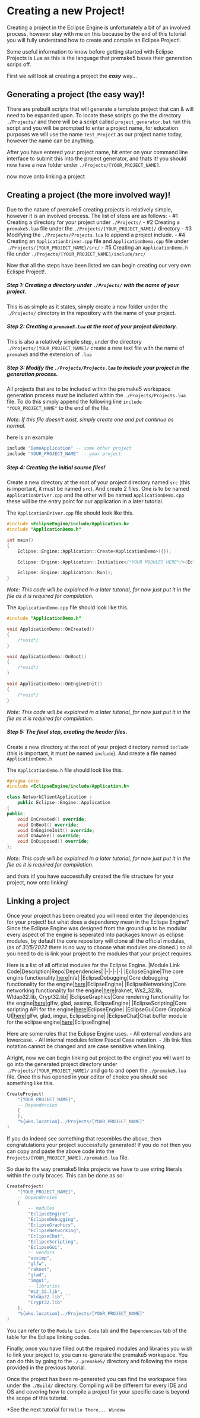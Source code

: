 # Creating a new Project!
Creating a project in the Eclipse Engine is unfortunately a bit of an involved process, however stay with me on this because by the end of this tutorial you will fully understand how to create and compile an Eclipse Project!.

Some useful information to know before getting started with Eclipse Projects is Lua as this is the language that premake5 bases their generation scrips off.

First we will look at creating a project the ***easy*** way...
## Generating a project (the easy way)!
There are prebuilt scripts that will generate a template project that can & will need to be expanded upon.
To locate these scripts go the the directory `./Projects/` and there will be a script called `project_generator.bat` run this script and you will be prompted to enter a project name, for education purposes we will use the name `Test_Project` as our project name today, however the name can be anything.

After you have entered your project name, hit enter on your command line interface to submit this into the project generator, and thats it! you should now have a new folder under `./Projects/[YOUR_PROJECT_NAME]`. 

now move onto linking a project

## Creating a project (the more involved way)!
Due to the nature of premake5 creating projects is relatively simple, however it is an involved process. 
The list of steps are as follows:
	- #1 Creating a directory for your project under `./Projects/`
	- #2 Creating a `premake5.lua` file under the `./Projects/[YOUR_PROJECT_NAME]/` directory
	- #3 Modifying the `./Projects/Projects.lua` to append a project include.
	- #4 Creating an `ApplicationDriver.cpp` file and `ApplicationDemo.cpp` file under `./Projects/[YOUR_PROJECT_NAME}/src/`
	- #5 Creating an `ApplicationDemo.h` file under `./Projects/[YOUR_PROJECT_NAME]/include/src/`

Now that all the steps have been listed we can begin creating our very own Eclispe Project!.

##### Step 1: Creating a directory under `./Projects/` with the name of your project.
This is as simple as it states, simply create a new folder under the `./Projects/` directory in the repository with the name of your project.

##### Step 2: Creating a `premake5.lua` at the root of your project directory.
This is also a relatively simple step, under the directory `./Projects/[YOUR_PROJECT_NAME]/` create a new text file with the name of `premake5` and the extension of `.lua`

##### Step 3: Modify the `./Projects/Projects.lua` to include your project in the generation process.
All projects that are to be included within the premake5 workspace generation process must be included within the `./Projects/Projects.lua` file. To do this simply append the following line `include "YOUR_PROJECT_NAME"` to the end of the file. 

*Note: If this file doesn't exist, simply create one and put continue as normal.*

here is an example
```lua
include "DemoApplication" -- some other project
include "YOUR_PROJECT_NAME" -- your project
```

##### Step 4: Creating the initial source files!
Create a new directory at the root of your project directory named `src` (this is important, it must be named `src`). And create 2 files. One is to be named `ApplicationDriver.cpp` and the other will be named `ApplicationDemo.cpp` these will be the entry point for our application in a later tutorial.

The `ApplicationDriver.cpp` file should look like this.
```cpp
#include <EclipseEngine/include/Application.h>
#include "ApplicationDemo.h"

int main()
{
	Eclipse::Engine::Application::Create<ApplicationDemo>({});

	Eclipse::Engine::Application::Initialize</*YOUR MODULES HERE*/>(Eclipse::Engine::Application::Instance);

	Eclipse::Engine::Application::Run();
}
```
*Note: This code will be explained in a later tutorial, for now just put it in the file as it is required for compilation.*

The `ApplicationDemo.cpp` file should look like this.
```cpp
#include "ApplicationDemo.h"

void ApplicationDemo::OnCreated()
{
	/*void*/
}

void ApplicationDemo::OnBoot()
{
	/*void*/
}

void ApplicationDemo::OnEngineInit()
{
	/*void*/
}
```
*Note: This code will be explained in a later tutorial, for now just put it in the file as it is required for compilation.*

##### Step 5: The final step, creating the header files.
Create a new directory at the root of your project directory named `include` (this is important, it must be named `include`). And create a file named `ApplicationDemo.h`

The `ApplicationDemo.h` file should look like this.
```cpp
#pragma once
#include <EclipseEngine/include/Application.h>

class NetworkClientApplication :
    public Eclipse::Engine::Application
{
public:
	void OnCreated() override;
	void OnBoot() override;
	void OnEngineInit() override;
	void OnAwake() override;
	void OnDisposed() override;
};
```
*Note: This code will be explained in a later tutorial, for now just put it in the file as it is required for compilation.*

and thats it! you have successfully created the file structure for your project, now onto linking!

## Linking a project
Once your project has been created you will need enter the dependencies for your project! but what does a dependency mean in the Eclispe Engine? Since the Eclipse Engine was designed from the ground up to be modular every aspect of the engine is seperated into packages known as eclipse modules, by default the core repository will clone all the official modules, (as of *31/5/2022* there is no way to choose what modules are cloned.) so all you need to do is link your project to the modules that your project requires.

Here is a list of all official modules for the Eclipse Engine.
|Module Link Code|Description|Repo|Dependencies|
|-|-|-|-|
|EclipseEngine|The core engine functionality|[here]()|n/a|
|EclipseDebugging|Core debugging functionality for the engine|[here]()|EclipseEngine|
|EclipseNetworking|Core networking functionality for the engine|[here]()|raknet, Ws2_32.lib, Wldap32.lib, Crypt32.lib|
|EclipseGraphics|Core rendering functionality for the engine|[here]()|glfw, glad, assimp, EclipseEngine|
|EclipseScripting|Core scripting API for the engine|[here]()|EclipseEngine|
|EclipseGui|Core Graphical UI|[here]()|glfw, glad, imgui, EclipseEngine|
|EclipseChat|Chat buffer module for the eclipse engine|[here]()|EclipseEngine|



Here are some rules that the Eclipse Engine uses.
	- All external vendors are lowercase.
	- All internal modules follow Pascal Case notation.
	- .lib link files notation cannot be changed and are case sensitive when linking.

Alright, now we can begin linking out project to the engine! you will want to go into the generated project directory under `./Projects/[YOUR_PROJECT_NAME]/` and go to and open the `./premake5.lua` file. Once this has opened in your editor of choice you should see something like this.

```lua
CreateProject(
    "[YOUR_PROJECT_NAME]",
    -- Dependencies
    {
    },
    "%{wks.location}../Projects/[YOUR_PROJECT_NAME]"
)
```

If you do indeed see something that resembles the above, then congratulations your project successfully generated! If you do not then you can copy and paste the above code into the `Projects/[YOUR_PROJECT_NAME]./premake5.lua` file.

So due to the way premake5 links projects we have to use string literals within the curly braces. This can be done as so:

```lua
CreateProject(
    "[YOUR_PROJECT_NAME]",
    -- Dependencies
    {
	    -- modules
        "EclipseEngine",
        "EclipseDebugging",
        "EclipseGraphics",
        "EclipseNetworking",
        "EclipseChat",
        "EclipseScripting",
        "EclipseGui",
        -- vendors
        "assimp",
        "glfw",
        "raknet",
        "glad",
        "imgui",
        -- libraries
        "Ws2_32.lib",
        "Wldap32.lib",``
        "Crypt32.lib"
    },
    "%{wks.location}../Projects/[YOUR_PROJECT_NAME]"
)
```

You can refer to the `Module Link Code` tab and the `Dependencies` tab of the table for the Eclispe linking codes. 

Finally, once you have filled out the required modules and libraries you wish to link your project to, you can re-generate the premake5 workspace.
You can do this by going to the `./.premake5/` directory and following the steps provided in the previous tutorial.

Once the project has been re-generated you can find the workspace files under the  `./Build/` directory.
Compiling will be different for every IDE and OS and covering how to compile a project for your specific case is beyond the scope of this tutorial.

*See the next tutorial for `Hello There... Window`












